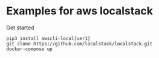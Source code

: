 # Examples for aws localstack

Get started
```
pip3 install awscli-local[ver1]
git clone https://github.com/localstack/localstack.git
docker-compose up
```

